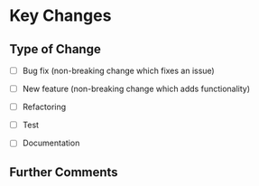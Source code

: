 # Key Changes


## Type of Change
- [ ] Bug fix (non-breaking change which fixes an issue)
- [ ] New feature (non-breaking change which adds functionality)
- [ ] Refactoring
- [ ] Test
- [ ] Documentation


## Further Comments

